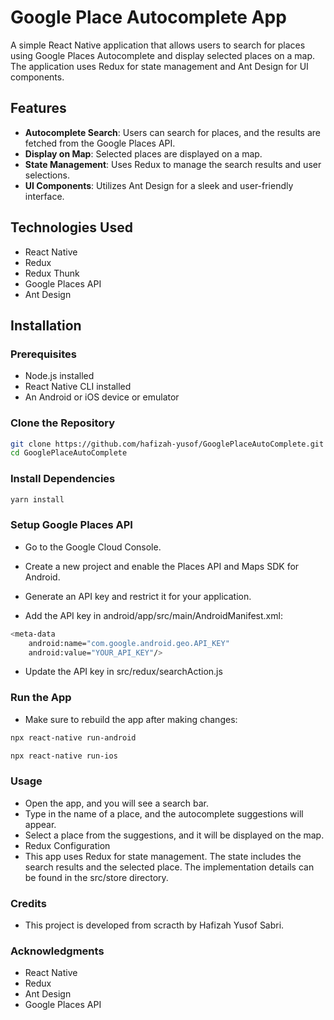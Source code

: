 # Google Place Autocomplete App

A simple React Native application that allows users to search for places using Google Places Autocomplete and display selected places on a map. The application uses Redux for state management and Ant Design for UI components.

## Features

- **Autocomplete Search**: Users can search for places, and the results are fetched from the Google Places API.
- **Display on Map**: Selected places are displayed on a map.
- **State Management**: Uses Redux to manage the search results and user selections.
- **UI Components**: Utilizes Ant Design for a sleek and user-friendly interface.

## Technologies Used

- React Native
- Redux
- Redux Thunk
- Google Places API
- Ant Design

## Installation

### Prerequisites

- Node.js installed
- React Native CLI installed
- An Android or iOS device or emulator

### Clone the Repository

```bash
git clone https://github.com/hafizah-yusof/GooglePlaceAutoComplete.git
cd GooglePlaceAutoComplete
```

### Install Dependencies

```bash
yarn install
```


### Setup Google Places API
- Go to the Google Cloud Console.

- Create a new project and enable the Places API and Maps SDK for Android.

- Generate an API key and restrict it for your application.

- Add the API key in android/app/src/main/AndroidManifest.xml:

```bash
<meta-data
    android:name="com.google.android.geo.API_KEY"
    android:value="YOUR_API_KEY"/>
```

- Update the API key in src/redux/searchAction.js

### Run the App
- Make sure to rebuild the app after making changes:

```bash
npx react-native run-android
```

```bash
npx react-native run-ios
```

### Usage
- Open the app, and you will see a search bar.
- Type in the name of a place, and the autocomplete suggestions will appear.
- Select a place from the suggestions, and it will be displayed on the map.
- Redux Configuration
- This app uses Redux for state management. The state includes the search results and the selected place. The implementation details can be found in the src/store directory.


### Credits
- This project is developed from scracth by Hafizah Yusof Sabri.

### Acknowledgments
- React Native
- Redux
- Ant Design
- Google Places API